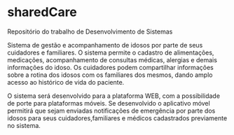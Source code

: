# sharedCare
Repositório do trabalho de Desenvolvimento de Sistemas


Sistema de gestão e acompanhamento de idosos por parte de seus cuidadores e familiares. O sistema permite o cadastro de alimentações,
medicações, acompanhamento de consultas médicas, alergias e demais informações do idoso.
Os cuidadores podem compartilhar informações sobre a rotina dos idosos com os familiares dos mesmos, dando amplo acesso ao histórico 
de vida do paciente.

O sistema será desenvolvido para a plataforma WEB, com a possibilidade de porte para plataformas móveis. Se desenvolvido o aplicativo
móvel permitirá que sejam enviadas notificações de emergência por parte dos idosos para seus cuidadores,familiares e médicos cadastrados 
previamente no sistema.
